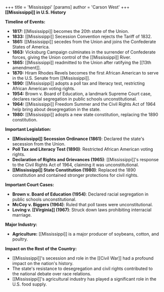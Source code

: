 +++
 title = 'Mississippi'
[params]
	author = 'Carson West'
+++
**[[Mississippi]] in U.S. History**

**Timeline of Events:**

* **1817:** [[Mississippi]] becomes the 20th state of the Union.
* **1833:** [[Mississippi]] Secession Convention rejects the Tariff of 1832.
* **1861:** [[Mississippi]] secedes from the Union and joins the Confederate States of America.
* **1863:** Vicksburg Campaign culminates in the surrender of Confederate forces, giving the Union control of the [[Mississippi]] River.
* **1865:** [[Mississippi]] readmitted to the Union after ratifying the [[13th amendment]].
* **1870:** Hiram Rhodes Revels becomes the first African American to serve in the U.S. Senate from [[Mississippi]].
* **1890:** [[Mississippi]] adopts a poll tax and literacy test, restricting African American voting rights.
* **1954:** Brown v. Board of Education, a landmark Supreme Court case, declares racial segregation in public schools unconstitutional.
* **1964:** [[Mississippi]] Freedom Summer and the Civil Rights Act of 1964 help bring about desegregation in the state.
* **1980:** [[Mississippi]] adopts a new state constitution, replacing the 1890 constitution.

**Important Legislation:**

* **[[Mississippi]] Secession Ordinance (1861)**: Declared the state's secession from the Union.
* **Poll Tax and Literacy Test (1890)**: Restricted African American voting rights.
* **Declaration of Rights and Grievances (1965)**: [[Mississippi]]'s response to the Civil Rights Act of 1964, claiming it was unconstitutional.
* **[[Mississippi]] State Constitution (1980)**: Replaced the 1890 constitution and contained stronger protections for civil rights.

**Important Court Cases:**

* **Brown v. Board of Education (1954)**: Declared racial segregation in public schools unconstitutional.
* **McCoy v. Biggers (1964)**: Ruled that poll taxes were unconstitutional.
* **Loving v. [[Virginia]] (1967)**: Struck down laws prohibiting interracial marriage.

**Major Industry:**

* **Agriculture:** [[Mississippi]] is a major producer of soybeans, cotton, and poultry.

**Impact on the Rest of the Country:**

* [[Mississippi]]'s secession and role in the [[Civil War]] had a profound impact on the nation's history.
* The state's resistance to desegregation and civil rights contributed to the national debate over race relations.
* [[Mississippi]]'s agricultural industry has played a significant role in the U.S. food supply.